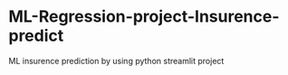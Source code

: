 # ML-Regression-project-Insurence-predict
ML insurence prediction by using python streamlit project 
